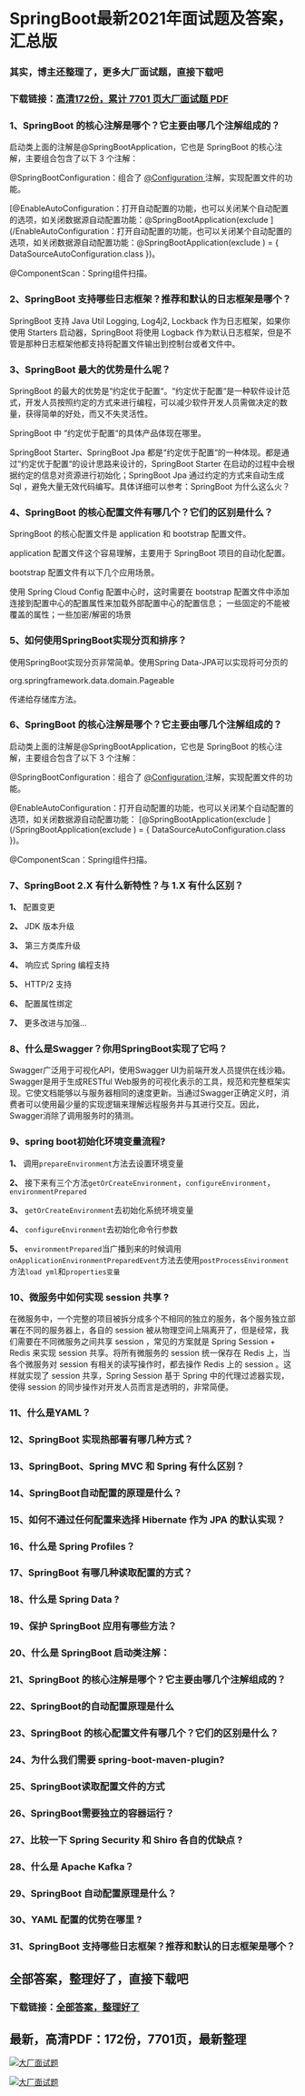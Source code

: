# SpringBoot最新2021年面试题及答案，汇总版

### 其实，博主还整理了，更多大厂面试题，直接下载吧

### 下载链接：[高清172份，累计 7701 页大厂面试题  PDF](https://github.com/souyunku/DevBooks/blob/master/docs/index.md)



### 1、SpringBoot 的核心注解是哪个？它主要由哪几个注解组成的？

启动类上面的注解是@SpringBootApplication，它也是 SpringBoot 的核心注解，主要组合包含了以下 3 个注解：

@SpringBootConfiguration：组合了 [@Configuration ](/Configuration ) 注解，实现配置文件的功能。

[@EnableAutoConfiguration：打开自动配置的功能，也可以关闭某个自动配置的选项，如关闭数据源自动配置功能：@SpringBootApplication(exclude ](/EnableAutoConfiguration：打开自动配置的功能，也可以关闭某个自动配置的选项，如关闭数据源自动配置功能：@SpringBootApplication(exclude ) = { DataSourceAutoConfiguration.class })。

@ComponentScan：Spring组件扫描。


### 2、SpringBoot 支持哪些日志框架？推荐和默认的日志框架是哪个？

SpringBoot 支持 Java Util Logging, Log4j2, Lockback 作为日志框架，如果你使用 Starters 启动器，SpringBoot 将使用 Logback 作为默认日志框架，但是不管是那种日志框架他都支持将配置文件输出到控制台或者文件中。


### 3、SpringBoot 最大的优势是什么呢？

SpringBoot 的最大的优势是“约定优于配置“。“约定优于配置“是一种软件设计范式，开发人员按照约定的方式来进行编程，可以减少软件开发人员需做决定的数量，获得简单的好处，而又不失灵活性。

SpringBoot 中 “约定优于配置“的具体产品体现在哪里。

SpringBoot Starter、SpringBoot Jpa 都是“约定优于配置“的一种体现。都是通过“约定优于配置“的设计思路来设计的，SpringBoot Starter 在启动的过程中会根据约定的信息对资源进行初始化；SpringBoot Jpa 通过约定的方式来自动生成 Sql ，避免大量无效代码编写。具体详细可以参考：SpringBoot 为什么这么火？


### 4、SpringBoot 的核心配置文件有哪几个？它们的区别是什么？

SpringBoot 的核心配置文件是 application 和 bootstrap 配置文件。

application 配置文件这个容易理解，主要用于 SpringBoot 项目的自动化配置。

bootstrap 配置文件有以下几个应用场景。

使用 Spring Cloud Config 配置中心时，这时需要在 bootstrap 配置文件中添加连接到配置中心的配置属性来加载外部配置中心的配置信息； 一些固定的不能被覆盖的属性；一些加密/解密的场景


### 5、如何使用SpringBoot实现分页和排序？

使用SpringBoot实现分页非常简单。使用Spring Data-JPA可以实现将可分页的

org.springframework.data.domain.Pageable

传递给存储库方法。


### 6、SpringBoot 的核心注解是哪个？它主要由哪几个注解组成的？

启动类上面的注解是@SpringBootApplication，它也是 SpringBoot 的核心注解，主要组合包含了以下 3 个注解：

@SpringBootConfiguration：组合了 [@Configuration ](/Configuration ) 注解，实现配置文件的功能。

@EnableAutoConfiguration：打开自动配置的功能，也可以关闭某个自动配置的选项，如关闭数据源自动配置功能： [@SpringBootApplication(exclude ](/SpringBootApplication(exclude ) = { DataSourceAutoConfiguration.class })。

@ComponentScan：Spring组件扫描。


### 7、SpringBoot 2.X 有什么新特性？与 1.X 有什么区别？

**1、** 配置变更

**2、** JDK 版本升级

**3、** 第三方类库升级

**4、** 响应式 Spring 编程支持

**5、** HTTP/2 支持

**6、** 配置属性绑定

**7、** 更多改进与加强…


### 8、什么是Swagger？你用SpringBoot实现了它吗？

Swagger广泛用于可视化API，使用Swagger UI为前端开发人员提供在线沙箱。Swagger是用于生成RESTful Web服务的可视化表示的工具，规范和完整框架实现。它使文档能够以与服务器相同的速度更新。当通过Swagger正确定义时，消费者可以使用最少量的实现逻辑来理解远程服务并与其进行交互。因此，Swagger消除了调用服务时的猜测。


### 9、spring boot初始化环境变量流程?

**1、** 调用`prepareEnvironment`方法去设置环境变量

**2、** 接下来有三个方法`getOrCreateEnvironment`，`configureEnvironment`，`environmentPrepared`

**3、** `getOrCreateEnvironment`去初始化系统环境变量

**4、** `configureEnvironment`去初始化命令行参数

**5、** `environmentPrepared`当广播到来的时候调用`onApplicationEnvironmentPreparedEvent`方法去使用`postProcessEnvironment`方法`load yml`和`properties变量`


### 10、微服务中如何实现 session 共享 ?

在微服务中，一个完整的项目被拆分成多个不相同的独立的服务，各个服务独立部署在不同的服务器上，各自的 session 被从物理空间上隔离开了，但是经常，我们需要在不同微服务之间共享 session ，常见的方案就是 Spring Session + Redis 来实现 session 共享。将所有微服务的 session 统一保存在 Redis 上，当各个微服务对 session 有相关的读写操作时，都去操作 Redis 上的 session 。这样就实现了 session 共享，Spring Session 基于 Spring 中的代理过滤器实现，使得 session 的同步操作对开发人员而言是透明的，非常简便。


### 11、什么是YAML？
### 12、SpringBoot 实现热部署有哪几种方式？
### 13、SpringBoot、Spring MVC 和 Spring 有什么区别？
### 14、SpringBoot自动配置的原理是什么？
### 15、如何不通过任何配置来选择 Hibernate 作为 JPA 的默认实现？
### 16、什么是 Spring Profiles？
### 17、SpringBoot 有哪几种读取配置的方式？
### 18、什么是 Spring Data ?
### 19、保护 SpringBoot 应用有哪些方法？
### 20、什么是 SpringBoot 启动类注解：
### 21、SpringBoot 的核心注解是哪个？它主要由哪几个注解组成的？
### 22、SpringBoot的自动配置原理是什么
### 23、SpringBoot 的核心配置文件有哪几个？它们的区别是什么？
### 24、为什么我们需要 spring-boot-maven-plugin?
### 25、SpringBoot读取配置文件的方式
### 26、SpringBoot需要独立的容器运行？
### 27、比较一下 Spring Security 和 Shiro 各自的优缺点 ?
### 28、什么是 Apache Kafka？
### 29、SpringBoot 自动配置原理是什么？
### 30、YAML 配置的优势在哪里 ?
### 31、SpringBoot 支持哪些日志框架？推荐和默认的日志框架是哪个？




## 全部答案，整理好了，直接下载吧

### 下载链接：[全部答案，整理好了](https://www.souyunku.com/wp-content/uploads/weixin/githup-weixin-2.png)




## 最新，高清PDF：172份，7701页，最新整理

[![大厂面试题](https://www.souyunku.com/wp-content/uploads/weixin/mst.png "架构师专栏")](https://www.souyunku.com/wp-content/uploads/weixin/githup-weixin.png "架构师专栏")

[![大厂面试题](https://www.souyunku.com/wp-content/uploads/weixin/githup-weixin.png "架构师专栏")](https://www.souyunku.com/wp-content/uploads/weixin/githup-weixin.png "架构师专栏")
